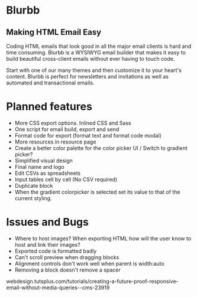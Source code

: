 Blurbb
======

Making HTML Email Easy
----------------------

Coding HTML emails that look good in all the major email clients is hard and time consuming. Blurbb is a WYSIWYG email builder that makes it easy to build beautiful cross-client emails without ever having to touch code.

Start with one of our many themes and then customize it to your heart's content. Blurbb is perfect for newsletters and invitations as well as automated and transactional emails.



Planned features
================

- More CSS export options. Inlined CSS and Sass
- One script for email build, export and send
- Format code for export (format text and format code modal)
- More resources in resource page
- Create a better color palette for the color picker UI / Switch to gradient picker?
- Simplified visual design
- Final name and logo
- Edit CSVs as spreadsheets
- Input tables cell by cell (No CSV required)
- Duplicate block
- When the gradient colorpicker is selected set its value to that of the current styling.


Issues and Bugs
===============

- Where to host images? When exporting HTML how will the user know to host and link their images?
- Exported code is formatted badly
- Can't scroll preview when dragging blocks
- Alignment controls don't work well when parent is width:auto
- Removing a block doesn't remove a spacer

webdesign.tutsplus.com/tutorials/creating-a-future-proof-responsive-email-without-media-queries--cms-23919